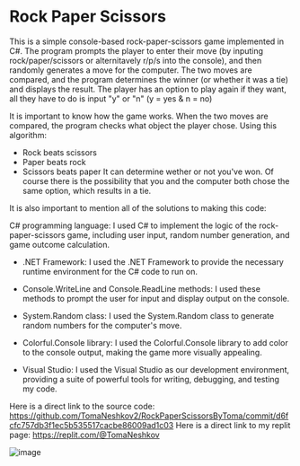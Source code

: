 # <h1 style="color:#0050acc">Rock Paper Scissors</h1>

This is a simple console-based rock-paper-scissors game implemented in C#. The program prompts the player to enter their move (by inputing rock/paper/scissors or alternitavely r/p/s into the console), and then randomly generates a move for the computer. The two moves are compared, and the program determines the winner (or whether it was a tie) and displays the result. The player has an option to play again if they want, all they have to do is input "y" or "n" (y = yes & n = no)

It is important to know how the game works. When the two moves are compared, the program checks what object the player chose. Using this algorithm:
- Rock beats scissors
- Paper beats rock
- Scissors beats paper
It can determine wether or not you've won. Of course there is the possibility that you and the computer both chose the same option, which results in a tie.

It is also important to mention all of the solutions to making this code:

C# programming language: I used C# to implement the logic of the rock-paper-scissors game, including user input, random number generation, and game outcome calculation.

- .NET Framework: I used the .NET Framework to provide the necessary runtime environment for the C# code to run on.

- Console.WriteLine and Console.ReadLine methods: I used these methods to prompt the user for input and display output on the console.

- System.Random class: I used the System.Random class to generate random numbers for the computer's move.

- Colorful.Console library: I used the Colorful.Console library to add color to the console output, making the game more visually appealing.

- Visual Studio: I used the Visual Studio as our development environment, providing a suite of powerful tools for writing, debugging, and testing my code.

Here is a direct link to the source code: https://github.com/TomaNeshkov2/RockPaperScissorsByToma/commit/d6fcfc757db3f1ec5b535517cacbe86009ad1c03
Here is a direct link to my replit page: https://replit.com/@TomaNeshkov

![image](https://user-images.githubusercontent.com/126603555/221977001-b1378f84-67da-4040-9d98-fb23ad8c385d.png)

